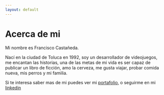 ```yaml
---
layout: default
---
```

# Acerca de mi

Mi nombre es Francisco Castañeda.

Nací en la ciudad de Toluca en 1992, soy un desarrollador de videojuegos, me encantan las historias, una de las metas de mi vida es ser capaz de publicar un libro de ficción, amo la cerveza, me gusta viajar, probar comida nueva, mis perros y mi familia.

Si te interesa saber mas de mi puedes ver mi [portafolio](https://portfolio-c82fe.web.app/), o seguirme en mi [linkedin](https://www.linkedin.com/in/francisco-rovira/)
